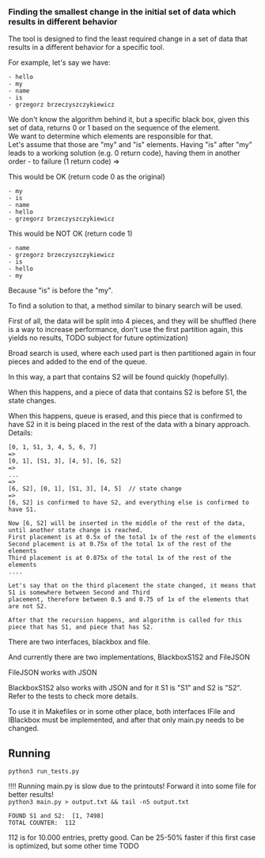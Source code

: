 ### Finding the smallest change in the initial set of data which results in different behavior

The tool is designed to find the least required change in a set of data that results in a different behavior for a
specific tool.

For example, let's say we have:

```text
- hello
- my
- name
- is
- grzegorz brzeczyszczykiewicz
```

We don't know the algorithm behind it, but a specific black box, given this set of data, returns 0 or 1 based on the
sequence of the element.\
We want to determine which elements are responsible for that.\
Let's assume that those are "my" and "is" elements. Having "is" after "my" leads to a working solution (e.g. 0 return
code), having them in another order - to failure (1 return code) =>

This would be OK (return code 0 as the original)

```text
- my
- is
- name
- hello
- grzegorz brzeczyszczykiewicz
```

This would be NOT OK (return code 1)

```text
- name
- grzegorz brzeczyszczykiewicz
- is
- hello
- my
```

Because "is" is before the "my".

To find a solution to that, a method similar to binary search will be used.

First of all, the data will be split into 4 pieces, and they will be shuffled (here is a way to increase performance,
don't use the first partition again, this yields no results, TODO subject for future optimization)

Broad search is used, where each used part is then partitioned again in four pieces and added to the end of the queue.

In this way, a part that contains S2 will be found quickly (hopefully).

When this happens, and a piece of data that contains S2 is before S1, the state changes.

When this happens, queue is erased, and this piece that is confirmed to have S2 in it is being placed in the rest of the
data with a binary approach. Details:

```text
[0, 1, S1, 3, 4, 5, 6, 7]
=>
[0, 1], [S1, 3], [4, 5], [6, S2]
=>
...
=>
[6, S2], [0, 1], [S1, 3], [4, 5]  // state change
=>
[6, S2] is confirmed to have S2, and everything else is confirmed to have S1.

Now [6, S2] will be inserted in the middle of the rest of the data, until another state change is reached.
First placement is at 0.5x of the total 1x of the rest of the elements
Second placement is at 0.75x of the total 1x of the rest of the elements
Third placement is at 0.875x of the total 1x of the rest of the elements
....

Let's say that on the third placement the state changed, it means that S1 is somewhere between Second and Third
placement, therefore between 0.5 and 0.75 of 1x of the elements that are not S2.

After that the recursion happens, and algorithm is called for this piece that has S1, and piece that has S2.
```

There are two interfaces, blackbox and file.

And currently there are two implementations, BlackboxS1S2 and FileJSON

FileJSON works with JSON

BlackboxS1S2 also works with JSON and for it S1 is "S1" and S2 is "S2". Refer to the tests to check more details.

To use it in Makefiles or in some other place, both interfaces IFile and IBlackbox must be implemented, and
after that only main.py needs to be changed.

## Running

`python3 run_tests.py`

!!!! Running main.py is slow due to the printouts! Forward it into some file for better results!\
`python3 main.py > output.txt && tail -n5 output.txt`

```text
FOUND S1 and S2:  [1, 7498]
TOTAL COUNTER:  112
```

112 is for 10.000 entries, pretty good. Can be 25-50% faster if this first case is optimized, but some other time TODO